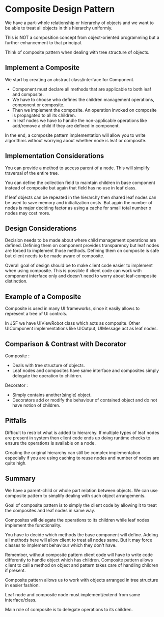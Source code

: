 # Composite Design Pattern

We have a part-whole relationship or hierarchy of objects and we want to be able to treat all objects in this hierarchy
uniformly.

This is NOT a composition concept from object-oriented programming but a further enhancement to that principal.

Think of composite pattern when dealing with tree structure of objects.

## Implement a Composite

We start by creating an abstract class/interface for Component.

- Component must declare all methods that are applicable to both leaf and composite.
- We have to choose who defines the children management operations, component or composite.
- Then we implement the composite. An operation invoked on composite is propagated to all its children.
- In leaf nodes we have to handle the non-applicable operations like add/remove a child if they are defined in
  component.

In the end, a composite pattern implementation will allow you to write algorithms without worrying about whether node is
leaf or composite.

## Implementation Considerations

You can provide a method to access parent of a node. This will simplify traversal of the entire tree.

You can define the collection field to maintain children in base component instead of composite but again that field has
no use in leaf class.

If leaf objects can be repeated in the hierarchy then shared leaf nodes can be used to save memory and initialization
costs. But again the number of nodes is major deciding factor as using a cache for small total number o nodes may cost
more.

## Design Considerations

Decision needs to be made about where child management operations are defined. Defining them on component provides
transparency but leaf nodes are forced to implement those methods.
Defining them on composite is safe but client needs to be made aware of composite.

Overall goal of design should be to make client code easier to implement when using composite.
This is possible if client code can work with component interface only and doesn't need to worry about leaf-composite
distinction.

## Example of a Composite

Composite is used in many UI frameworks, since it easily allows to represent a tree of UI controls.

In JSF we have UIViewRobot class which acts as composite. Other UIComponent implementations like UIOutput, UIMessage act
as leaf nodes.

## Comparison & Contrast with Decorator

Composite :

- Deals with tree structure of objects.
- Leaf nodes and composites have same interface and composites simply delegate the operation to children.

Decorator :

- Simply contains another(single) object.
- Decorators add or modify the behaviour of contained object and do not have notion of children.

## Pitfalls

Difficult to restrict what is added to hierarchy. If multiple types of leaf nodes are present in system then client code
ends up doing runtime checks to ensure the operations is available on a node.

Creating the original hierarchy can still be complex implementation especially if you are using caching to reuse nodes
and number of nodes are quite high.

## Summary

We have a parent-child or whole part relation between objects. We can use composite pattern to simplify dealing with
such object arrangements.

Goal of composite pattern is to simply the client code by allowing it to treat the composites and leaf nodes in same
way.

Composites will delegate the operations to its children while leaf nodes implement the functionality.

You have to decide which methods the base component will define. Adding all methods here will allow client to treat all
nodes same. But it may force classes to implement behaviour which they don't have.

Remember, without composite pattern client code will have to write code differently to handle object which has children.
Composite pattern allows client to call a method on object and pattern takes care of handling children if present.

Composite pattern allows us to work with objects arranged in tree structure in easier fashion.

Leaf node and composite node must implement/extend from same interface/class.

Main role of composite is to delegate operations to its children.

